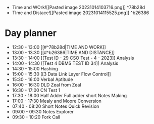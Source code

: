 - Time and WOrk![[Pasted image 20231014103716.png]] ^78b28d
- TIme and Distace![[Pasted image 20231014115525.png]] ^b26386
# Day planner

- 12:30 - 13:00 [[#^78b28d|TIME AND WORK]]
- 13:00 - 13:30 [[#^b26386|TIME AND DISTANCE]]
- 13:30 - 14:00 [[Test ID - 29 CSO Test - 4 - 2023]] Analysis
- 14:00 - 14:30 [[Test 4 DBMS TEST ID 34]] Analysis
- 14:30 - 15:00 Hashing
- 15:00 - 15:30 [[3 Data Link Layer Flow Control]]
- 15:30 - 16:00 Verbal Aptitude
- 16:00 - 16:30 DLD Zeal from Zeal
- 16:30 - 17:00 CN Test 1
- 17:30 - 18:00 Half Adder Full adder short Notes Making
- 17:00 - 17:30 Mealy and Moore Conversion
- 07:40 - 08:20 Short Notes Quick Revision
- 09:00 - 09:30 Notes Explorer
- 09:30 - 10:20 Fork Call